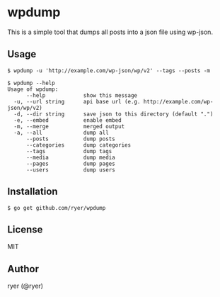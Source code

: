 # wpdump

This is a simple tool that dumps all posts into a json file using wp-json.

## Usage

```
$ wpdump -u 'http://example.com/wp-json/wp/v2' --tags --posts -m
```

```
$ wpdump --help
Usage of wpdump:
      --help            show this message
  -u, --url string      api base url (e.g. http://example.com/wp-json/wp/v2)
  -d, --dir string      save json to this directory (default ".")
  -e, --embed           enable embed
  -m, --merge           merged output
  -a, --all             dump all
      --posts           dump posts
      --categories      dump categories
      --tags            dump tags
      --media           dump media
      --pages           dump pages
      --users           dump users
```

## Installation

```
$ go get github.com/ryer/wpdump
```

## License

MIT

## Author

ryer (@ryer)
